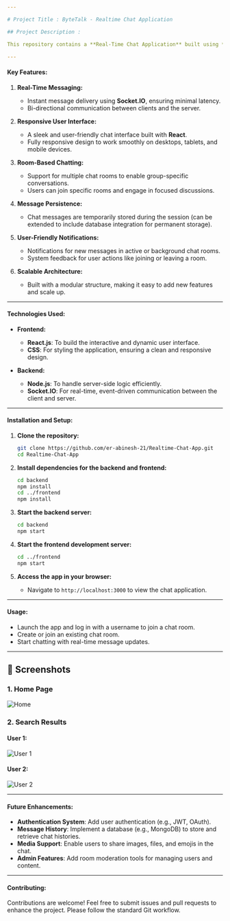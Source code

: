```yaml
---

# Project Title : ByteTalk - Realtime Chat Application

## Project Description :

This repository contains a **Real-Time Chat Application** built using **Socket.IO** for the backend and **React** for the frontend. The project demonstrates a functional chat system with live messaging capabilities, offering users a seamless and interactive communication experience. This app serves as a foundational example of real-time web applications and can be extended for various use cases, such as team collaboration tools, social networking platforms, or customer support chat systems.

---
```


#### Key Features:

1. **Real-Time Messaging:**
   - Instant message delivery using **Socket.IO**, ensuring minimal latency.
   - Bi-directional communication between clients and the server.

2. **Responsive User Interface:**
   - A sleek and user-friendly chat interface built with **React**.
   - Fully responsive design to work smoothly on desktops, tablets, and mobile devices.

3. **Room-Based Chatting:**
   - Support for multiple chat rooms to enable group-specific conversations.
   - Users can join specific rooms and engage in focused discussions.

4. **Message Persistence:**
   - Chat messages are temporarily stored during the session (can be extended to include database integration for permanent storage).

5. **User-Friendly Notifications:**
   - Notifications for new messages in active or background chat rooms.
   - System feedback for user actions like joining or leaving a room.

6. **Scalable Architecture:**
   - Built with a modular structure, making it easy to add new features and scale up.

---

#### Technologies Used:

- **Frontend:**
  - **React.js**: To build the interactive and dynamic user interface.
  - **CSS**: For styling the application, ensuring a clean and responsive design.

- **Backend:**
  - **Node.js**: To handle server-side logic efficiently.
  - **Socket.IO**: For real-time, event-driven communication between the client and server.
    
---

#### Installation and Setup:

1. **Clone the repository:**
   ```bash
   git clone https://github.com/er-abinesh-21/Realtime-Chat-App.git
   cd Realtime-Chat-App
   ```

2. **Install dependencies for the backend and frontend:**
   ```bash
   cd backend
   npm install
   cd ../frontend
   npm install
   ```

3. **Start the backend server:**
   ```bash
   cd backend
   npm start
   ```

4. **Start the frontend development server:**
   ```bash
   cd ../frontend
   npm start
   ```

5. **Access the app in your browser:**
   - Navigate to `http://localhost:3000` to view the chat application.

---

#### Usage:

- Launch the app and log in with a username to join a chat room.
- Create or join an existing chat room.
- Start chatting with real-time message updates.

---

## 📸 Screenshots

### 1. Home Page  
   ![Home](https://github.com/user-attachments/assets/448ebe7c-2ad8-4dff-af59-7a471f632c5f)

### 2. Search Results 

#### User 1:
   ![User 1](https://github.com/user-attachments/assets/89126d04-0b1d-416a-9cac-7aa0a5283494)

#### User 2:
   ![User 2](https://github.com/user-attachments/assets/a1c56b94-065d-4077-bdfd-7bcc748b8a03)

---

#### Future Enhancements:

- **Authentication System**: Add user authentication (e.g., JWT, OAuth).
- **Message History**: Implement a database (e.g., MongoDB) to store and retrieve chat histories.
- **Media Support**: Enable users to share images, files, and emojis in the chat.
- **Admin Features**: Add room moderation tools for managing users and content.

---

#### Contributing:

Contributions are welcome! Feel free to submit issues and pull requests to enhance the project. Please follow the standard Git workflow.
